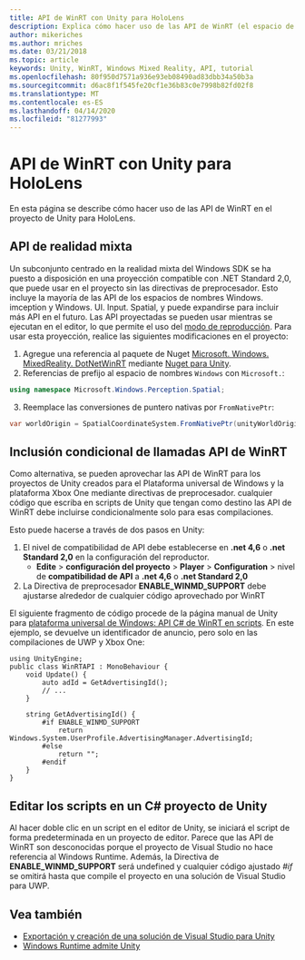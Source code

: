 ```yaml
---
title: API de WinRT con Unity para HoloLens
description: Explica cómo hacer uso de las API de WinRT (el espacio de nombres de Windows) en el proyecto de Unity para HoloLens.
author: mikeriches
ms.author: mriches
ms.date: 03/21/2018
ms.topic: article
keywords: Unity, WinRT, Windows Mixed Reality, API, tutorial
ms.openlocfilehash: 80f950d7571a936e93eb08490ad83dbb34a50b3a
ms.sourcegitcommit: d6ac8f1f545fe20cf1e36b83c0e7998b82fd02f8
ms.translationtype: MT
ms.contentlocale: es-ES
ms.lasthandoff: 04/14/2020
ms.locfileid: "81277993"
---
```

# <a name="winrt-apis-with-unity-for-hololens"></a>API de WinRT con Unity para HoloLens

En esta página se describe cómo hacer uso de las API de WinRT en el proyecto de Unity para HoloLens.

## <a name="mixed-reality-apis"></a>API de realidad mixta

Un subconjunto centrado en la realidad mixta del Windows SDK se ha puesto a disposición en una proyección compatible con .NET Standard 2,0, que puede usar en el proyecto sin las directivas de preprocesador. Esto incluye la mayoría de las API de los espacios de nombres Windows. imception y Windows. UI. Input. Spatial, y puede expandirse para incluir más API en el futuro. Las API proyectadas se pueden usar mientras se ejecutan en el editor, lo que permite el uso del [modo de reproducción](https://docs.microsoft.com//windows/mixed-reality/unity-play-mode). Para usar esta proyección, realice las siguientes modificaciones en el proyecto:

1) Agregue una referencia al paquete de Nuget [Microsoft. Windows. MixedReality. DotNetWinRT](https://www.nuget.org/packages/Microsoft.Windows.MixedReality.DotNetWinRT) mediante [Nuget para Unity](https://github.com/GlitchEnzo/NuGetForUnity).
2) Referencias de prefijo al espacio de nombres `Windows` con `Microsoft.`:
```cs
using namespace Microsoft.Windows.Perception.Spatial;
```
3) Reemplace las conversiones de puntero nativas por `FromNativePtr`:
```cs
var worldOrigin = SpatialCoordinateSystem.FromNativePtr(unityWorldOriginPtr);
```

## <a name="conditionally-include-winrt-api-calls"></a>Inclusión condicional de llamadas API de WinRT

Como alternativa, se pueden aprovechar las API de WinRT para los proyectos de Unity creados para el Plataforma universal de Windows y la plataforma Xbox One mediante directivas de preprocesador. cualquier código que escriba en scripts de Unity que tengan como destino las API de WinRT debe incluirse condicionalmente solo para esas compilaciones. 

Esto puede hacerse a través de dos pasos en Unity:
1) El nivel de compatibilidad de API debe establecerse en **.net 4,6** o **.net Standard 2,0** en la configuración del reproductor.
    - **Edite** > **configuración del proyecto** > **Player** > **Configuration** > nivel de **compatibilidad de API** a **.net 4,6** o **.net Standard 2,0**
2) La Directiva de preprocesador **ENABLE_WINMD_SUPPORT** debe ajustarse alrededor de cualquier código aprovechado por WinRT

El siguiente fragmento de código procede de la página manual de Unity para [plataforma universal de Windows: API C# de WinRT en scripts](https://docs.unity3d.com/Manual/windowsstore-scripts.html). En este ejemplo, se devuelve un identificador de anuncio, pero solo en las compilaciones de UWP y Xbox One:

```
using UnityEngine;
public class WinRTAPI : MonoBehaviour {
    void Update() {
        auto adId = GetAdvertisingId();
        // ...
    }

    string GetAdvertisingId() {
        #if ENABLE_WINMD_SUPPORT
            return Windows.System.UserProfile.AdvertisingManager.AdvertisingId;
        #else
            return "";
        #endif
    }
}
```

## <a name="edit-your-scripts-in-a-unity-c-project"></a>Editar los scripts en un C# proyecto de Unity

Al hacer doble clic en un script en el editor de Unity, se iniciará el script de forma predeterminada en un proyecto de editor. Parece que las API de WinRT son desconocidas porque el proyecto de Visual Studio no hace referencia al Windows Runtime. Además, la Directiva de **ENABLE_WINMD_SUPPORT** será undefined y cualquier código ajustado *#if* se omitirá hasta que compile el proyecto en una solución de Visual Studio para UWP.

## <a name="see-also"></a>Vea también
* [Exportación y creación de una solución de Visual Studio para Unity](exporting-and-building-a-unity-visual-studio-solution.md)
* [Windows Runtime admite Unity](https://docs.unity3d.com/Manual/IL2CPP-WindowsRuntimeSupport.html)
